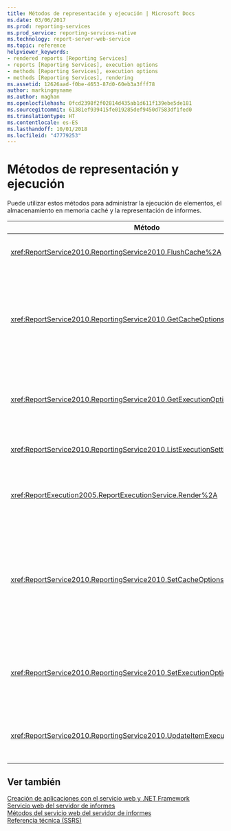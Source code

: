 ```yaml
---
title: Métodos de representación y ejecución | Microsoft Docs
ms.date: 03/06/2017
ms.prod: reporting-services
ms.prod_service: reporting-services-native
ms.technology: report-server-web-service
ms.topic: reference
helpviewer_keywords:
- rendered reports [Reporting Services]
- reports [Reporting Services], execution options
- methods [Reporting Services], execution options
- methods [Reporting Services], rendering
ms.assetid: 12626aad-f0be-4653-87d0-60eb3a3fff78
author: markingmyname
ms.author: maghan
ms.openlocfilehash: 0fcd2398f2f02814d435ab1d611f139ebe5de181
ms.sourcegitcommit: 61381ef939415fe019285def9450d7583df1fed0
ms.translationtype: HT
ms.contentlocale: es-ES
ms.lasthandoff: 10/01/2018
ms.locfileid: "47779253"
---
```

# <a name="rendering-and-execution-methods"></a>Métodos de representación y ejecución
  Puede utilizar estos métodos para administrar la ejecución de elementos, el almacenamiento en memoria caché y la representación de informes.  
  
|Método|Acción|  
|------------|------------|  
|<xref:ReportService2010.ReportingService2010.FlushCache%2A>|Invalida la memoria caché para un elemento.|  
|<xref:ReportService2010.ReportingService2010.GetCacheOptions%2A>|Devuelve la configuración de la memoria caché para un elemento y la configuración que describe cuándo expira la copia del elemento en la memoria caché.|  
|<xref:ReportService2010.ReportingService2010.GetExecutionOptions%2A>|Devuelve la opción de ejecución y los valores asociados para un elemento individual.|  
|<xref:ReportService2010.ReportingService2010.ListExecutionSettings%2A>|Devuelve una lista de valores de ejecución admitidos.|  
|<xref:ReportExecution2005.ReportExecutionService.Render%2A>|Procesa el informe especificado y lo representa en un formato especificado.|  
|<xref:ReportService2010.ReportingService2010.SetCacheOptions%2A>|Configura un elemento para el almacenamiento en memoria caché y proporciona la configuración que especifica cuándo expira la copia del elemento en la memoria caché.|  
|<xref:ReportService2010.ReportingService2010.SetExecutionOptions%2A>|Establece las opciones de ejecución y las propiedades de ejecución asociadas para un elemento especificado.|  
|<xref:ReportService2010.ReportingService2010.UpdateItemExecutionSnapshot%2A>|Genera una instantánea de ejecución de elemento para un elemento especificado.|  
  
## <a name="see-also"></a>Ver también  
 [Creación de aplicaciones con el servicio web y .NET Framework](../../../reporting-services/report-server-web-service/net-framework/building-applications-using-the-web-service-and-the-net-framework.md)   
 [Servicio web del servidor de informes](../../../reporting-services/report-server-web-service/report-server-web-service.md)   
 [Métodos del servicio web del servidor de informes](../../../reporting-services/report-server-web-service/methods/report-server-web-service-methods.md)   
 [Referencia técnica &#40;SSRS&#41;](../../../reporting-services/technical-reference-ssrs.md)  
  
  

